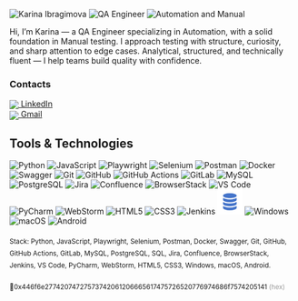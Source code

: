 <p align="left">
  <img src="https://img.shields.io/badge/-Karina%20Ibragimova-3a3a3a?style=for-the-badge&logo=github&logoColor=white" alt="Karina Ibragimova" height="45"/>
  <img src="https://img.shields.io/badge/-QA%20Engineer-557560?style=for-the-badge" alt="QA Engineer" height="45"/>
  <img src="https://img.shields.io/badge/-Automation%20%26%20Manual-c8a487?style=for-the-badge" alt="Automation and Manual" height="45"/>
</p>

Hi, I’m Karina — a QA Engineer specializing in Automation, with a solid foundation in Manual testing.
I approach testing with structure, curiosity, and sharp attention to edge cases.
Analytical, structured, and technically fluent — I help teams build quality with confidence.

### Contacts

[<img src="https://cdn.jsdelivr.net/gh/devicons/devicon/icons/linkedin/linkedin-original.svg" width="25" style="vertical-align:middle;"/> LinkedIn](https://www.linkedin.com/in/i-karina/)  
[<img src="https://www.vectorlogo.zone/logos/gmail/gmail-icon.svg" width="25" style="vertical-align:middle;"/> Gmail](mailto:karinaibragimova54@gmail.com)

##  Tools & Technologies

<p align="left">
  <img src="https://cdn.jsdelivr.net/gh/devicons/devicon/icons/python/python-original.svg" width="40" title="Python"/>
  <img src="https://cdn.jsdelivr.net/gh/devicons/devicon/icons/javascript/javascript-original.svg" width="40" title="JavaScript"/>
  <img src="https://playwright.dev/img/playwright-logo.svg" width="40" title="Playwright"/>
  <img src="https://cdn.jsdelivr.net/gh/devicons/devicon/icons/selenium/selenium-original.svg" width="40" title="Selenium"/>
  <img src="https://www.vectorlogo.zone/logos/getpostman/getpostman-icon.svg" width="40" title="Postman"/>
  <img src="https://cdn.jsdelivr.net/gh/devicons/devicon/icons/docker/docker-original.svg" width="40" title="Docker"/>
  <img src="https://cdn.simpleicons.org/swagger/85EA2D" width="40" title="Swagger"/>
  <img src="https://cdn.jsdelivr.net/gh/devicons/devicon/icons/git/git-original.svg" width="40" title="Git"/>
  <img src="https://www.vectorlogo.zone/logos/github/github-tile.svg" width="40" title="GitHub"/>
  <img src="https://cdn.jsdelivr.net/gh/devicons/devicon/icons/githubactions/githubactions-original.svg" width="40" title="GitHub Actions"/>
  <img src="https://cdn.jsdelivr.net/gh/devicons/devicon/icons/gitlab/gitlab-original.svg" width="40" title="GitLab"/>
  <img src="https://cdn.jsdelivr.net/gh/devicons/devicon/icons/mysql/mysql-original.svg" width="40" title="MySQL"/>
  <img src="https://cdn.jsdelivr.net/gh/devicons/devicon/icons/postgresql/postgresql-original.svg" width="40" title="PostgreSQL"/>
  <img src="https://cdn.jsdelivr.net/gh/devicons/devicon/icons/jira/jira-original.svg" width="40" title="Jira"/>
  <img src="https://cdn.jsdelivr.net/gh/devicons/devicon/icons/confluence/confluence-original.svg" width="40" title="Confluence"/>
  <img src="https://www.vectorlogo.zone/logos/browserstack/browserstack-icon.svg" width="40" title="BrowserStack"/>
  <img src="https://cdn.jsdelivr.net/gh/devicons/devicon/icons/vscode/vscode-original.svg" width="40" title="VS Code"/>
  <img src="https://cdn.jsdelivr.net/gh/devicons/devicon/icons/pycharm/pycharm-original.svg" width="40" title="PyCharm"/>
  <img src="https://cdn.jsdelivr.net/gh/devicons/devicon/icons/webstorm/webstorm-original.svg" width="40" title="WebStorm"/>
  <img src="https://cdn.jsdelivr.net/gh/devicons/devicon/icons/html5/html5-original.svg" width="40" title="HTML5"/>
  <img src="https://cdn.jsdelivr.net/gh/devicons/devicon/icons/css3/css3-original.svg" width="40" title="CSS3"/>
  <img src="https://upload.wikimedia.org/wikipedia/commons/e/e9/Jenkins_logo.svg" width="32" title="Jenkins"/>
  <img src="https://raw.githubusercontent.com/github/explore/80688e429a7d4ef2fca1e82350fe8e3517d3494d/topics/sql/sql.png" width="44" title="SQL"/>
  <img src="https://cdn.jsdelivr.net/gh/devicons/devicon/icons/windows8/windows8-original.svg" width="35" title="Windows"/>
  <img src="https://cdn.jsdelivr.net/gh/devicons/devicon/icons/apple/apple-original.svg" width="40" title="macOS"/>
  <img src="https://cdn.jsdelivr.net/gh/devicons/devicon/icons/android/android-original.svg" width="40" title="Android"/>

</p>

<sub>
Stack: Python, JavaScript, Playwright, Selenium, Postman, Docker, Swagger, Git, GitHub, GitHub Actions, GitLab, MySQL, PostgreSQL, SQL, Jira, Confluence, BrowserStack, Jenkins, VS Code, PyCharm, WebStorm, HTML5, CSS3, Windows, macOS, Android.
</sub>

<br/>
<br/>
<sub>🐞0x446f6e27742074727573742061206665617475726520776974686f7574205141 <span style="color:#999;">(hex)</span></sub>






